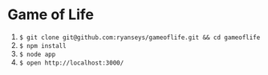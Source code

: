 # Game of Life

1. `$ git clone git@github.com:ryanseys/gameoflife.git && cd gameoflife`
2. `$ npm install`
3. `$ node app`
4. `$ open http://localhost:3000/`
